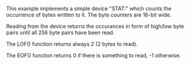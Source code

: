 This example implements a simple device "STAT:" which counts the occurrence of bytes written to it. The byte counters are 16-bit wide.

Reading from the device returns the occurances in form of high/low byte pairs until all 256 byte pairs have been read.

The LOF() function returns always 2 (2 bytes to read).

The EOF() function returns 0 if there is something to read, -1 otherwise.
